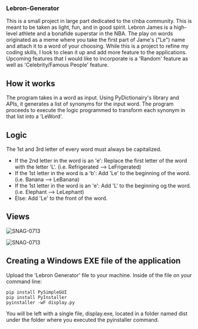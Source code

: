 ### Lebron-Generator

This is a small project in large part dedicated to the r/nba community. This is meant to be taken as light, fun, and in good spirit. Lebron James is a high-level athlete and a bonafide superstar in the NBA. The play on words originated as a meme where you take the first part of Jame's ("Le") name and attach it to a word of your choosing.   While this is a project to refine my coding skills, I look to clean it up and add more feature to the applications.  Upcoming features that I would like to incorporate is a 'Random' feature as well as 'Celebrity/Famous People' feature.

## How it works

The program takes in a word as input. Using PyDictionairy's library and APIs, it generates a list of synonyms for the input word. The program proceeds to execute the logic programmed to transform each synonym in that list into a 'LeWord'. 

## Logic

The 1st and 3rd letter of every word must always be capitalized.

* If the 2nd letter in the word is an 'e': Replace the first letter of the word with the letter 'L'. (i.e. Refrigerated --> LeFrigerated)
* If the 1st letter in the word is a 'b': Add 'Le' to the beginning of the word. (i.e. Banana --> LeBanana)
* If the 1st letter in the word is an 'e': Add 'L' to the beginning og the word. (i.e. Elephant --> LeLephant)
* Else: Add 'Le' to the front of the word.

## Views

![SNAG-0713](https://i.imgur.com/pBBLK3U.png)

![SNAG-0713](https://i.imgur.com/ZZnmlK2.png)

## Creating a Windows EXE file of the application

Upload the 'Lebron Generator' file to your machine. Inside of the file on your command line:
```
pip install PySimpleGUI
pip install PyInstaller
pyinstaller -wF display.py
```
You will be left with a single file, display.exe, located in a folder named dist under the folder where you executed the pyinstaller command.
